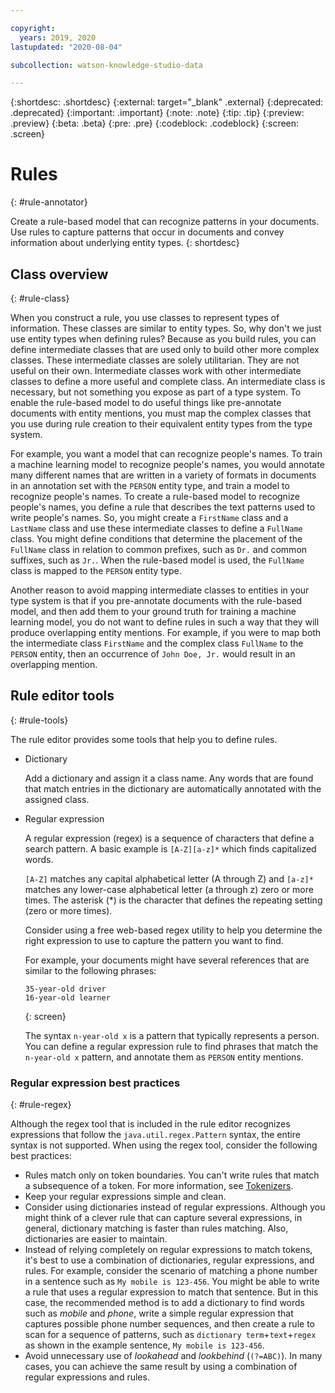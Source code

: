 ```yaml
---

copyright:
  years: 2019, 2020
lastupdated: "2020-08-04"

subcollection: watson-knowledge-studio-data

---
```


{:shortdesc: .shortdesc}
{:external: target="_blank" .external}
{:deprecated: .deprecated}
{:important: .important}
{:note: .note}
{:tip: .tip}
{:preview: .preview}
{:beta: .beta}
{:pre: .pre}
{:codeblock: .codeblock}
{:screen: .screen}

# Rules
{: #rule-annotator}

Create a rule-based model that can recognize patterns in your documents. Use rules to capture patterns that occur in documents and convey information about underlying entity types.
{: shortdesc}

## Class overview
{: #rule-class}

When you construct a rule, you use classes to represent types of information. These classes are similar to entity types. So, why don't we just use entity types when defining rules? Because as you build rules, you can define intermediate classes that are used only to build other more complex classes. These intermediate classes are solely utilitarian. They are not useful on their own. Intermediate classes work with other intermediate classes to define a more useful and complete class. An intermediate class is necessary, but not something you expose as part of a type system. To enable the rule-based model to do useful things like pre-annotate documents with entity mentions, you must map the complex classes that you use during rule creation to their equivalent entity types from the type system.

For example, you want a model that can recognize people's names. To train a machine learning model to recognize people's names, you would annotate many different names that are written in a variety of formats in documents in an annotation set with the `PERSON` entity type, and train a model to recognize people's names. To create a rule-based model to recognize people's names, you define a rule that describes the text patterns used to write people's names. So, you might create a `FirstName` class and a `LastName` class and use these intermediate classes to define a `FullName` class. You might define conditions that determine the placement of the `FullName` class in relation to common prefixes, such as `Dr.` and common suffixes, such as `Jr.`. When the rule-based model is used, the `FullName` class is mapped to the `PERSON` entity type.

Another reason to avoid mapping intermediate classes to entities in your type system is that if you pre-annotate documents with the rule-based model, and then add them to your ground truth for training a machine learning model, you do not want to define rules in such a way that they will produce overlapping entity mentions. For example, if you were to map both the intermediate class `FirstName` and the complex class `FullName` to the `PERSON` entity, then an occurrence of `John Doe, Jr.` would result in an overlapping mention.

## Rule editor tools
{: #rule-tools}

The rule editor provides some tools that help you to define rules.

- Dictionary

    Add a dictionary and assign it a class name. Any words that are found that match entries in the dictionary are automatically annotated with the assigned class.

- Regular expression

    A regular expression (regex) is a sequence of characters that define a search pattern. A basic example is `[A-Z][a-z]*` which finds capitalized words.

    `[A-Z]` matches any capital alphabetical letter (A through Z) and `[a-z]*` matches any lower-case alphabetical letter (a through z) zero or more times. The asterisk (*) is the character that defines the repeating setting (zero or more times).

    Consider using a free web-based regex utility to help you determine the right expression to use to capture the pattern you want to find.

    For example, your documents might have several references that are similar to the following phrases:

    ```
    35-year-old driver
    16-year-old learner
    ```
    {: screen}

    The syntax `n-year-old x` is a pattern that typically represents a person. You can define a regular expression rule to find phrases that match the `n-year-old x` pattern, and annotate them as `PERSON` entity mentions.

### Regular expression best practices
{: #rule-regex}

Although the regex tool that is included in the rule editor recognizes expressions that follow the `java.util.regex.Pattern` syntax, the entire syntax is not supported. When using the regex tool, consider the following best practices:

- Rules match only on token boundaries. You can't write rules that match a subsequence of a token. For more information, see [Tokenizers](/docs/watson-knowledge-studio-data?topic=watson-knowledge-studio-data-create-project#wks_tokenizer).
- Keep your regular expressions simple and clean.
- Consider using dictionaries instead of regular expressions. Although you might think of a clever rule that can capture several expressions, in general, dictionary matching is faster than rules matching. Also, dictionaries are easier to maintain.
- Instead of relying completely on regular expressions to match tokens, it's best to use a combination of dictionaries, regular expressions, and rules. For example, consider the scenario of matching a phone number in a sentence such as `My mobile is 123-456`. You might be able to write a rule that uses a regular expression to match that sentence. But in this case, the recommended method is to add a dictionary to find words such as _mobile_ and _phone_, write a simple regular expression that captures possible phone number sequences, and then create a rule to scan for a sequence of patterns, such as `dictionary term`+`text`+`regex` as shown in the example sentence, `My mobile is 123-456`.
- Avoid unnecessary use of _lookahead_ and _lookbehind_ (`(?=ABC)`). In many cases, you can achieve the same result by using a combination of regular expressions and rules.
